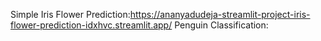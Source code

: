 Simple Iris Flower Prediction:https://ananyadudeja-streamlit-project-iris-flower-prediction-idxhvc.streamlit.app/
Penguin Classification:
